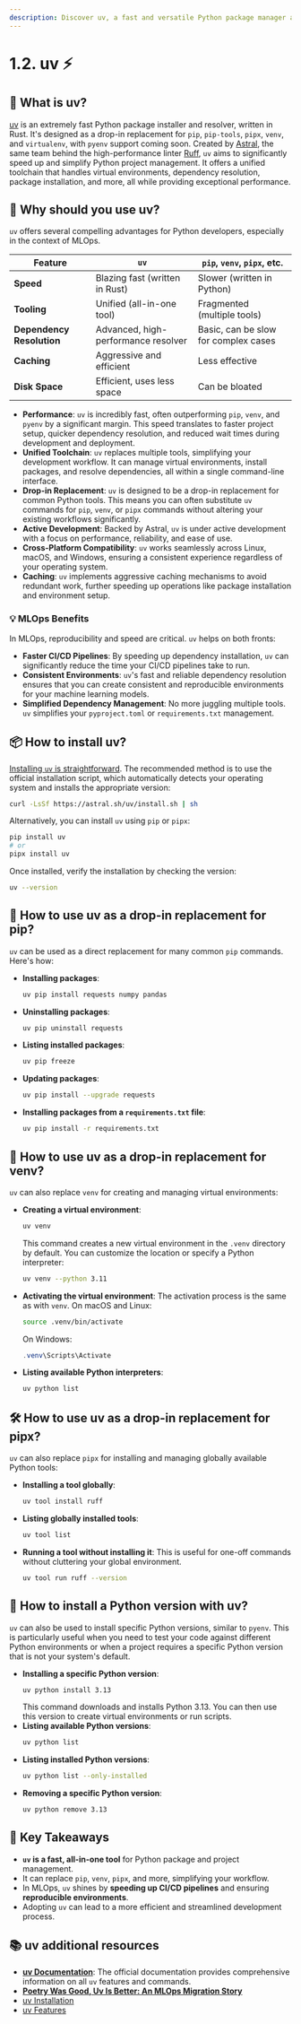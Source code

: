 ```yaml
---
description: Discover uv, a fast and versatile Python package manager and project manager designed to streamline your development workflow. Learn how to install it and use it as a drop-in replacement for pip, venv, pipx, and pyenv.
---
```


# 1.2. uv ⚡️

## 🤔 What is uv?

[uv](https://docs.astral.sh/uv/) is an extremely fast Python package installer and resolver, written in Rust. It's designed as a drop-in replacement for `pip`, `pip-tools`, `pipx`, `venv`, and `virtualenv`, with `pyenv` support coming soon. Created by [Astral](https://astral.sh/), the same team behind the high-performance linter [Ruff](https://docs.astral.sh/ruff/), `uv` aims to significantly speed up and simplify Python project management. It offers a unified toolchain that handles virtual environments, dependency resolution, package installation, and more, all while providing exceptional performance.

## 🚀 Why should you use uv?

`uv` offers several compelling advantages for Python developers, especially in the context of MLOps.

| Feature                 | `uv`                               | `pip`, `venv`, `pipx`, etc.             |
| ----------------------- | ---------------------------------- | --------------------------------------- |
| **Speed**               | Blazing fast (written in Rust)     | Slower (written in Python)              |
| **Tooling**             | Unified (all-in-one tool)          | Fragmented (multiple tools)             |
| **Dependency Resolution** | Advanced, high-performance resolver | Basic, can be slow for complex cases    |
| **Caching**             | Aggressive and efficient           | Less effective                          |
| **Disk Space**          | Efficient, uses less space         | Can be bloated                          |

- **Performance**: `uv` is incredibly fast, often outperforming `pip`, `venv`, and `pyenv` by a significant margin. This speed translates to faster project setup, quicker dependency resolution, and reduced wait times during development and deployment.
- **Unified Toolchain**: `uv` replaces multiple tools, simplifying your development workflow. It can manage virtual environments, install packages, and resolve dependencies, all within a single command-line interface.
- **Drop-in Replacement**: `uv` is designed to be a drop-in replacement for common Python tools. This means you can often substitute `uv` commands for `pip`, `venv`, or `pipx` commands without altering your existing workflows significantly.
- **Active Development**: Backed by Astral, `uv` is under active development with a focus on performance, reliability, and ease of use.
- **Cross-Platform Compatibility**: `uv` works seamlessly across Linux, macOS, and Windows, ensuring a consistent experience regardless of your operating system.
- **Caching**: `uv` implements aggressive caching mechanisms to avoid redundant work, further speeding up operations like package installation and environment setup.

### 💡 MLOps Benefits

In MLOps, reproducibility and speed are critical. `uv` helps on both fronts:

- **Faster CI/CD Pipelines**: By speeding up dependency installation, `uv` can significantly reduce the time your CI/CD pipelines take to run.
- **Consistent Environments**: `uv`'s fast and reliable dependency resolution ensures that you can create consistent and reproducible environments for your machine learning models.
- **Simplified Dependency Management**: No more juggling multiple tools. `uv` simplifies your `pyproject.toml` or `requirements.txt` management.

## 📦 How to install uv?

[Installing `uv` is straightforward](https://docs.astral.sh/uv/getting-started/installation/). The recommended method is to use the official installation script, which automatically detects your operating system and installs the appropriate version:

```bash
curl -LsSf https://astral.sh/uv/install.sh | sh
```

Alternatively, you can install `uv` using `pip` or `pipx`:

```bash
pip install uv
# or
pipx install uv
```

Once installed, verify the installation by checking the version:

```bash
uv --version
```

## 🥧 How to use uv as a drop-in replacement for pip?

`uv` can be used as a direct replacement for many common `pip` commands. Here's how:

- **Installing packages**:
  ```bash
  uv pip install requests numpy pandas
  ```
- **Uninstalling packages**:
  ```bash
  uv pip uninstall requests
  ```
- **Listing installed packages**:
  ```bash
  uv pip freeze
  ```
- **Updating packages**:
  ```bash
  uv pip install --upgrade requests
  ```
- **Installing packages from a `requirements.txt` file**:
  ```bash
  uv pip install -r requirements.txt
  ```

## 🌳 How to use uv as a drop-in replacement for venv?

`uv` can also replace `venv` for creating and managing virtual environments:

- **Creating a virtual environment**:
  ```bash
  uv venv
  ```
  This command creates a new virtual environment in the `.venv` directory by default. You can customize the location or specify a Python interpreter:
  ```bash
  uv venv --python 3.11
  ```
- **Activating the virtual environment**:
  The activation process is the same as with `venv`. On macOS and Linux:
  ```bash
  source .venv/bin/activate
  ```
  On Windows:
  ```powershell
  .venv\Scripts\Activate
  ```
- **Listing available Python interpreters**:
  ```bash
  uv python list
  ```

## 🛠️ How to use uv as a drop-in replacement for pipx?

`uv` can also replace `pipx` for installing and managing globally available Python tools:

- **Installing a tool globally**:
  ```bash
  uv tool install ruff
  ```
- **Listing globally installed tools**:
  ```bash
  uv tool list
  ```
- **Running a tool without installing it**:
  This is useful for one-off commands without cluttering your global environment.
  ```bash
  uv tool run ruff --version
  ```

## 🐍 How to install a Python version with uv?

`uv` can also be used to install specific Python versions, similar to `pyenv`. This is particularly useful when you need to test your code against different Python environments or when a project requires a specific Python version that is not your system's default.

- **Installing a specific Python version**:
  ```bash
  uv python install 3.13
  ```
  This command downloads and installs Python 3.13. You can then use this version to create virtual environments or run scripts.
- **Listing available Python versions**:
  ```bash
  uv python list
  ```
- **Listing installed Python versions**:
  ```bash
  uv python list --only-installed
  ```
- **Removing a specific Python version**:
  ```bash
  uv python remove 3.13
  ```

## 🎯 Key Takeaways

- **`uv` is a fast, all-in-one tool** for Python package and project management.
- It can replace `pip`, `venv`, `pipx`, and more, simplifying your workflow.
- In MLOps, `uv` shines by **speeding up CI/CD pipelines** and ensuring **reproducible environments**.
- Adopting `uv` can lead to a more efficient and streamlined development process.

## 📚 uv additional resources

- **[uv Documentation](https://docs.astral.sh/uv/)**: The official documentation provides comprehensive information on all `uv` features and commands.
- **[Poetry Was Good, Uv Is Better: An MLOps Migration Story](https://medium.com/@fmind/poetry-was-good-uv-is-better-an-mlops-migration-story-f52bf0c6c703)**
- [uv Installation](https://docs.astral.sh/uv/getting-started/installation/)
- [uv Features](https://docs.astral.sh/uv/getting-started/features/)
